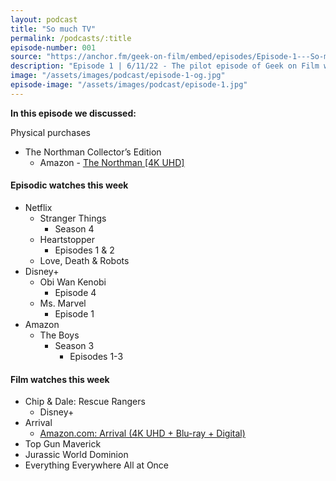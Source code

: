 ```yaml
---
layout: podcast
title: "So much TV"
permalink: /podcasts/:title
episode-number: 001
source: "https://anchor.fm/geek-on-film/embed/episodes/Episode-1---So-much-TV---61122-e1lvruu"
description: "Episode 1 | 6/11/22 - The pilot episode of Geek on Film where the geeks talk thru everything they have been watching up to the beginning of June with a deep focus on TV."
image: "/assets/images/podcast/episode-1-og.jpg"
episode-image: "/assets/images/podcast/episode-1.jpg"
---
```

<p><strong>In this episode we discussed:</strong></p>
<p>Physical purchases</p>
<ul>
  <li>The Northman Collector’s Edition
    <ul>
      <li>Amazon - <a href="https://www.amazon.com/dp/B09YLMZNYB?psc=1&amp;linkCode=ll1&amp;tag=hcginc-20&amp;linkId=c5dc4f86aedb6d678524a97cd5f418b1&amp;language=en_US&amp;ref_=as_li_ss_tl"><u>The Northman [4K UHD]</u></a></li>
    </ul>
  </li>
</ul>
<h4>Episodic watches this week</h4>
<ul>
  <li>Netflix
    <ul>
      <li>Stranger Things
        <ul>
          <li>Season 4</li>
        </ul>
      </li>
      <li>Heartstopper
        <ul>
          <li>Episodes 1 &amp; 2</li>
        </ul>
      </li>
      <li>Love, Death &amp; Robots</li>
    </ul>
  </li>
  <li>Disney+
    <ul>
      <li>Obi Wan Kenobi
        <ul>
          <li>Episode 4</li>
        </ul>
      </li>
      <li>Ms. Marvel
        <ul>
          <li>Episode 1</li>
        </ul>
      </li>
    </ul>
  </li>
  <li>Amazon
    <ul>
      <li>The Boys
        <ul>
          <li>Season 3
            <ul>
              <li>Episodes 1-3</li>
            </ul>
          </li>
        </ul>
      </li>
    </ul>
  </li>
</ul>
<h4>Film watches this week</h4>
<ul>
  <li>Chip &amp; Dale: Rescue Rangers
    <ul>
      <li>Disney+</li>
    </ul>
  </li>
  <li>Arrival
    <ul>
      <li><a href="https://www.amazon.com/Arrival-UHD-Digital-Combo-Blu-ray/dp/B01LTHYE0O?keywords=arrival+4k&amp;qid=1654984080&amp;sprefix=arrival+%2Caps%2C557&amp;sr=8-1&amp;linkCode=ll1&amp;tag=hcginc-20&amp;linkId=f136529d00cf6c48b0460b95f5699465&amp;language=en_US&amp;ref_=as_li_ss_tl"><u>Amazon.com: Arrival (4K UHD + Blu-ray + Digital)</u></a></li>
    </ul>
  </li>
  <li>Top Gun Maverick</li>
  <li>Jurassic World Dominion</li>
  <li>Everything Everywhere All at Once</li>
</ul>
